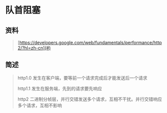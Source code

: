 # 队首阻塞

## 资料

> [https://developers.google.com/web/fundamentals/performance/http2/?hl=zh-cn](#)

## 简述

> http1.0 发生在客户端，要等前一个请求完成后才能发送后一个请求
>
> http1.1 发生在服务端，先到的请求要先响应
>
> http2 二进制分帧层，并行交错发送多个请求，互相不干扰。并行交错响应多个请求，互相不影响



